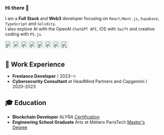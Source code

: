 ### Hi there 👋

I am a **Full Stack** and **Web3** developer focusing on `React/Next.js`, `Supabase`, `TypeScript` and `Solidity`.  
I also explore AI with the OpenAI `ChatGPT API`, iOS with `Swift` and creative coding with `P5.js`.  


<img align="left" alt="React" height="23px" src="https://upload.wikimedia.org/wikipedia/commons/thumb/a/a7/React-icon.svg/2300px-React-icon.svg.png" />
<img align="left" alt="Nextjs" height="23px" src="https://www.svgrepo.com/show/354113/nextjs-icon.svg" />
<img align="left" alt="Supabase" height="23px" src="https://seeklogo.com/images/S/supabase-logo-DCC676FFE2-seeklogo.com.png" />
<img align="left" alt="Solidity" height="23px" src="https://upload.wikimedia.org/wikipedia/commons/thumb/9/98/Solidity_logo.svg/1200px-Solidity_logo.svg.png" />
<img align="left" alt="TypeScript" height="23px" src="https://upload.wikimedia.org/wikipedia/commons/thumb/4/4c/Typescript_logo_2020.svg/2048px-Typescript_logo_2020.svg.png" />
<img align="left" alt="OpenAI" height="23px" src="https://seeklogo.com/images/O/open-ai-logo-8B9BFEDC26-seeklogo.com.png" />
<img align="left" alt="Swift" height="23px" src="https://seeklogo.com/images/S/swift-logo-F41F53A22D-seeklogo.com.png" />
<img align="left" alt="P5js" height="23px" src="https://upload.wikimedia.org/wikipedia/commons/thumb/c/c6/P5.js_icon.svg/2048px-P5.js_icon.svg.png" />
<br/>
<br/>

## 💼 Work Experience
* **Freelance Developer** / 2023-♾️
* **Cybersecurity Consultant** at HeadMind Partners and Capgemini / 2020-2023

## 🎓 Education
* **Blockchain Developer** ALYRA [Certification](https://certificate.bcdiploma.com/check/84B3B86337CDD7C37B786FBA42D857F4B832EF2955C022BF876102697AA5D1ECbDdMR1NuKytqQWpJN0c2R092L2dOb3dWc0NsQkpQU1lrR2IvSGFIK2h0bitkYnlF)
* **Engineering School Graduate** Arts et Métiers ParisTech [Master's Degree](https://attestation.artsetmetiers.fr/check/01631CD5EB6D2B336FE487D495E5CA00662AA52A0AA8BBCC800994B9333D479FRkc2YVhJclE2c1ZvdERzNFhkRDVlYTFlS1ppbHFXdFhrNk1rVFpsV1ZjOGZxektx)
